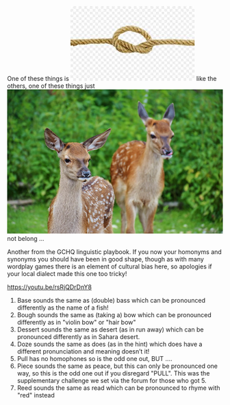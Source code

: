 One of these things is
![](image-2.png)
like the others, one of these things just
![](image-3.png)
not belong ...

Another from the GCHQ linguistic playbook. If you now your homonyms and synonyms you should have been in good shape, though as with many wordplay games there is an element of cultural bias here, so apologies if your local dialect made this one too tricky!

https://youtu.be/rsRjQDrDnY8

1. Base sounds the same as (double) bass which can be pronounced differently as the name of a fish!
2. Bough sounds the same as (taking a) bow which can be pronounced differently as in "violin bow" or "hair bow"
3. Dessert sounds the same as desert (as in run away) which can be pronounced differently as in Sahara desert.
4. Doze sounds the same as does (as in the hint) which does have a different pronunciation and meaning doesn’t it!
5. Pull has no homophones so is the odd one out, BUT ....
6. Piece sounds the same as peace, but this can only be pronounced one way, so this is the odd one out if you disregard "PULL". This was the supplementary challenge we set via the forum for those who got 5.
7. Reed sounds the same as read which can be pronounced to rhyme with "red" instead
